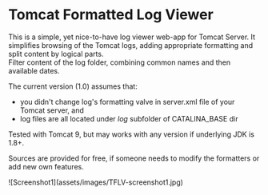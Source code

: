 <h1>Tomcat Formatted Log Viewer</h1>
<p>This is a simple, yet nice-to-have log viewer web-app for Tomcat Server.
It simplifies browsing of the Tomcat logs, adding appropriate formatting and split content by logical parts.<br>
Filter content of the log folder, combining common names and then available dates.</p>
The current version (1.0) assumes that:
<ul><li>you didn't change log's formatting valve in server.xml file of your Tomcat server, and</li>
  <li>log files are all located under <i>log</i> subfolder of CATALINA_BASE dir</li></ul>
Tested with Tomcat 9, but may works with any version if underlying JDK is 1.8+.<br>

<p>Sources are provided for free, if someone needs to modify the formatters or add new own features.</p>
![Screenshot1](assets/images/TFLV-screenshot1.jpg)
<!---
tgarabedyan/tgarabedyan is a ✨ special ✨ repository because its `README.md` (this file) appears on your GitHub profile.
You can click the Preview link to take a look at your changes.
--->

